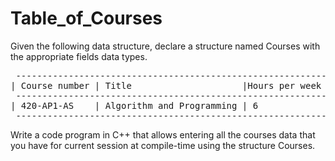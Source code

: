 # Table_of_Courses


 Given the following data structure, declare a structure named Courses
with the appropriate fields data types.<br>
<pre> ---------------------------------------------------------------------
| Course number | Title                     |Hours per week | Session |
 ---------------------------------------------------------------------
| 420-AP1-AS    | Algorithm and Programming | 6             | W2022   |
 ---------------------------------------------------------------------</pre>
 Write a code program in C++ that allows entering all the courses data 
that you have for current session at compile-time using the structure 
Courses.
